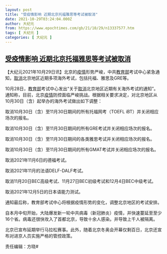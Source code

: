 ```yaml
---
layout: post
title: "受疫情影响 近期北京托福雅思等考试被取消"
date: 2021-10-29T03:24:04.000Z
author: 大纪元
from: https://www.epochtimes.com/gb/21/10/29/n13337577.htm
tags: [ 大纪元 ]
categories: [ 大纪元 ]
---
```

<!--1635477844000-->
[受疫情影响 近期北京托福雅思等考试被取消](https://www.epochtimes.com/gb/21/10/29/n13337577.htm)
------

<div>
<p>【大纪元2021年10月29日讯】北京的<a href="https://www.epochtimes.com/gb/tag/%E7%96%AB%E6%83%85.html">疫情</a>形势严峻，中共<a href="https://www.epochtimes.com/gb/tag/%E6%95%99%E8%82%B2%E9%83%A8.html">教育部</a>考试中心紧急通知，<a href="https://www.epochtimes.com/gb/tag/%E5%8F%96%E6%B6%88.html">取消</a>北京地区近期多项海外考试，包括托福、雅思及GRE等。</p><p>10月28日，<a href="https://www.epochtimes.com/gb/tag/%E6%95%99%E8%82%B2%E9%83%A8.html">教育部</a>考试中心发出“关于<a href="https://www.epochtimes.com/gb/tag/%E5%8F%96%E6%B6%88.html">取消</a>北京地区近期有关海外考试的通知”。通知称，目前，北京<a href="https://www.epochtimes.com/gb/tag/%E7%96%AB%E6%83%85.html">疫情</a>防控面临严峻挑战。根据相关要求决定，对北京地区从10月30日（含）起举办的海外考试做出如下调整：</p><p>取消10月30日（含）至11月30日期间的所有托福网考（TOEFL iBT）并关闭相应场次的报名。</p><p>取消10月30日（含）至11月30日期间的所有GRE考试并关闭相应场次的报名。</p><p>取消10月30日（含）至11月30日期间的各类雅思考试并关闭相应场次的报名。</p><p>取消10月30日（含）至11月30日期间的所有GMAT考试并关闭相应场次的报名。</p><p>取消2021年11月6日的德福考试。</p><p>取消2021年11月的法语DELF-DALF考试。</p><p>取消11月20日BEC高级考试、11月27日BEC初级考试和12月4日BEC中级考试。</p><p>取消2021年12月5日的日本语能力测试。</p><p>通知最后称，教育部考试中心将根据疫情形势的变化，调整北京地区的考试安排。</p><p>自本月中旬开始，大陆爆发新一轮中共病毒（新冠肺炎）疫情，并快速蔓延至至少16个省。病毒还很快攻入了首都北京，导致十余人感染。并导致上千人被隔离。</p><p>北京已宣布延期举行马拉松赛事。此外，随着北京冬奥会开幕仅剩百日，北京还宣布对进京人员实施严格的管控政策。</p><p>责任编辑：方晓#</p>
</div>
